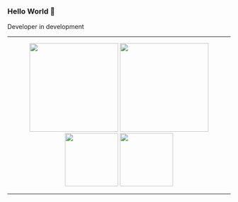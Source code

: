 ### Hello World 👋

Developer in development

---
 
   <div align="center">
 
  <img height="200em" src="https://github-readme-stats.vercel.app/api?username=guilhermelinosx&show_icons=true&theme=monokai"/>
  <img height="200em" src="https://github-readme-stats.vercel.app/api/top-langs/?username=guilhermelinosx&theme=monokai"/>
  <br>
  <img height="120em" src="https://github-readme-streak-stats.herokuapp.com/?user=guilhermelinosx&show_icons=true&locale=en&layout=compact&theme=monokai&line_height=1"/>
  <img height="120em" src="https://github-profile-summary-cards.vercel.app/api/cards/profile-details?username=guilhermelinosx&theme=monokai"/>

   </div>

---
